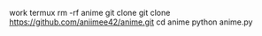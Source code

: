 work termux
rm -rf anime 
git clone git clone https://github.com/aniimee42/anime.git 
cd anime
python anime.py
